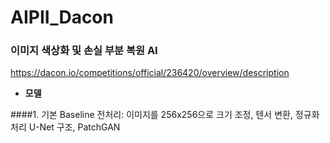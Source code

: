 # AIPII_Dacon
### 이미지 색상화 및 손실 부분 복원 AI

<https://dacon.io/competitions/official/236420/overview/description>

- **모델**
  
####1. 기본 Baseline
전처리: 이미지를 256x256으로 크기 조정, 텐서 변환, 정규화 처리
U-Net 구조, PatchGAN
